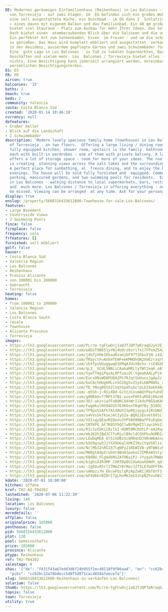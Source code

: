 ```yaml
---
DE: Modernes geräumiges Einfamilienhaus (Reihenhaus) in Los Balcones - ein Stadteil
  von Torrevieja - auf zwei Etagen. Im  EG befinden sich ein großes Wohn- / Esszimmer,
  eine voll ausgestattete Küche, ein Duschbad - im OG dann 2  Schlafzimmer mit Einbauschränken
  - eines davon mit eigenem Balkon und das Familienbad. Ein 48 qm großes  Untergeschoss
  bietet viel Stauraum - Platz zum Ausbau für mehr Ihrer Ideen. Das Solarium auf dem
  Dach bietet einen  atemberaubenden Blick über die Salzseen und die umliegende Landschaft.
  Ein perfekter Ort zum Sonnenbaden, Essen  im Freien - und um die schönen Sommerabende
  zu genießen. Das Haus wird komplett möbliert und ausgestattet  verkauft. Parkplätze
  in der Residenz, ausserdem gepflegte Gärten und zwei Schwimmbäder für die Bewohner.
  Eine  gute Lage in Los Balcones - zu Fuß zu lokalen Supermärkten, Bars, Restaurants,
  Geschäften und vielem mehr. Los  Balcones / Torrevieja bietet alles - es fehlt an
  nichts. Eine Besichtigung kann jederzeit arrangiert werden. Vereinbaren  Sie Ihren
  persönlichen Besichtigungstermin.
ES: ES
FR: FR
aircon: true
balconies: '15'
baths: 2
beach: true
beds: 2
community: Valencia
costa: Costa Blanca Süd
created: '2020-01-14 10:46:10'
currency: null
defeatures:
- Großer Keller
- Blick auf die Landschaft
- 2 Schwimmbäder
description: 'Modern lovely spacious family home (townhouse) in Los Balcones - part
  of Torrevieja - on two floors.  Offering a large living / dining room, an open plan
  fully equipped kitchen, shower room, upstairs is the family  bathroom, and 2 bedrooms:
  each with built-in wardrobes - one of them with private balcony. A large 48 sqm  underbuild
  offers a lot of storage space - room for more of your ideas. The rooftop solarium
  is creating  stunning views across the salt lakes and the surrounding countryside.
  A perfect place for sunbathing, al  fresco dining, and to enjoy the beautiful summer
  evenings. The house will be sold fully furnished and  equipped. Community with additional
  parking, manicured gardens, and two swimming pools for residents.  Excellent location
  in Los Balcones - walking distance to local supermarkets, bars, restaurants, shops
  and  much more. Los Balcones / Torrevieja is offering everything - nothing will
  be missed. Viewing can be arranged  at any time. Ask for your personal viewing appointment.'
display: true
enslug: /property/5668316433612800-Townhouse-for-sale-Los-Balcones/
features:
- Large Basement
- Countryside Views
- 2 Swimming Pools
finca: false
fireplace: false
frequency: sale
frfeatures: []
furnished: voll möbliert
golf: false
hauser:
- Costa Blanca Süd
- Valencia Region
- Los Balcones
- Reihenhaus
- Provinz Alicante
- von 100001 bis 200000
- Gebraucht
- Torrevieja
heating: false
homes:
- from 100001 to 200000
- Valencia Region
- Los Balcones
- Costa Blanca South
- resale
- Townhouse
- Alicante Province
- Torrevieja
images:
- https://lh3.googleusercontent.com/PLrrm-tgFCwOvj1aQJTJQP7pRraqGJyVJEjM4aDBzksfWb2wAEugoxCwtAqsz9TZiLLCFgs-JgORxcqvTe8q=w640-rj-e30-l100
- https://lh3.googleusercontent.com/e8EoT9B651yYWj4Udrz6zrifxc7FPxmZSXw6tbpCuas_OVW_p8f0CL5OvuxTEkPafTHr_19hEeRbQkA6dHrv=w640-rj-e30-l100
- https://lh3.googleusercontent.com/j4bTyVHeIEkaaRzamjbF97TSGbuV1N-i44ZHV4aUbCLPfabt2EeKinmpxYg7x8PtdLBdkV3szInD3alS2ww=w640-rj-e30-l100
- https://lh3.googleusercontent.com/fRayctFuAnEmfEWFeeKMHOhQN2XmEzrxqrUfxrtC0pPgHRU87cLTIbu6AoHbWLw0-gWjZ7UVIg1seQjsCkI09w=w640-rj-e30-l100
- https://lh3.googleusercontent.com/sE4fpvbUuggwqD1KMqA3UsXBchv-riE4bXhAw9D9oiU6qmlOsChvn3yE8ww-NgMRsyp5ygZlev6YnY8Alrr-=w640-rj-e30-l100
- https://lh3.googleusercontent.com/qL3__GCdL5NBLiCAakaMRLtyTWt2eqK_oBtCl4qvJ5SSEdLmgwvmMXX0iJoP1KxZpxeMr2eSvN3d5gs3T8iB=w640-rj-e30-l100
- https://lh3.googleusercontent.com/Vywf7mgiPqvAL0PfuaiOC-Vgma6AALyPjkf99RQRDgLjqP3FAdTM9URkq_PrXtImWJl_vp5idVYHXOo9mDMmJA=w640-rj-e30-l100
- https://lh3.googleusercontent.com/EucxONsWD8PU0A2Ph7RJqtSUduuzJgAp2c-NsiooS7BMOHCJKbdU0MrPnrVnA5eAQmTpH_8C4jNVxVzdRTeD=w640-rj-e30-l100
- https://lh3.googleusercontent.com/6oC6chHUgkMLcnSG2Qg5v25y4i6BPW0Oi_uTr50eTVYBnISnUqK4Hwjk1d9_MD890Zsqk-qoqQ5q2kvxgeOy=w640-rj-e30-l100
- https://lh3.googleusercontent.com/TD_YNsg0OlO2lVqYGpXhsbcrpLbI8akk9AyllsVphZsM5RDH1BmLdjX0bG3sA4yri9dg2eUmBnGvf6Vt8a5C=w640-rj-e30-l100
- https://lh3.googleusercontent.com/-m5Sh-j-RIxXDd-GiYzzCosmAQYPkefuhVh4ihQaRt8CSYNMzR8Ou_-I8E0fX3ppaYkYLfT6U1AZT_NFbX2j=w640-rj-e30-l100
- https://lh3.googleusercontent.com/gAMEmOcf7RPt37BI-ouvxFHhtuMG6jR6zdPTf3AuOImA-bZyMu1Ek3kSXdr7QKG-FvZoQTxz8w8rnJVNs3p7=w640-rj-e30-l100
- https://lh3.googleusercontent.com/3DJ-akzxiwfFoBUKCXAhWrIikdsPBGQaKA9r5Aip3anEUwKfjAaJ4ZoQnBnlnZP2-Nk8W6tEF5vXf-I4_Lm1=w640-rj-e30-l100
- https://lh3.googleusercontent.com/FwgmkvlRhH4O1h763KOsnT0qHf0y_D28OCjrkYfYzCakDqA2lNpv56cbnrZqZYUrOox1i7Xv3lf_s71dPx8=w640-rj-e30-l100
- https://lh3.googleusercontent.com/fP9poS5AFh7AtdAU5I3pRQjqzgi41RvbNdjzUvqOitErxLxNF4uT1K_7nuwyiSKNfxv5BDvgpxklM_LTzXY=w640-rj-e30-l100
- https://lh3.googleusercontent.com/o4VVs5kfkseJAtIyG2a-BQH2JEnv6t0V5if2R5hxC0jvV32TPGzgmewI3Xz9OSpWd5aGekkLymQ4Uc15FnWW=w640-rj-e30-l100
- https://lh3.googleusercontent.com/VXIxgyQEqvMZOe4u3YPVAO9BBafPIuEqGminFq4HQ-PPInqNnUTXWJZfXAtTik-gD3Fr8CTOBoedHSozVaM=w640-rj-e30-l100
- https://lh3.googleusercontent.com/INTKPG_AF7K0SYhQClwNrMgHIIlzwcbhkZzdED-yyjiuIzl8aQ5dJOW8IWyPD1dKDgSej6PZkG1JWGpbMEaB=w640-rj-e30-l100
- https://lh3.googleusercontent.com/RIc5zOVKiCRzlkI-HOMY0McDdtLP-eA2RqcQUWbMmaBDt0NSXPMmaAhi7snPnd5sg24nzW4A6UtFHu-7J7Ny=w640-rj-e30-l100
- https://lh3.googleusercontent.com/mbJK2hIBdJC7fvMjulB9cldCOXFhu9UMDI4bKFUt0dcZzGGtzSY_x7v6O9dFgSFhLBHYQu1Em2UM2dWsZVWPxA=w640-rj-e30-l100
- https://lh3.googleusercontent.com/LEwbqMEA_6l5ihDBz5cQRRqhDJ9RnW6AxngA9ewv_LNOln3des-ywcmvLp-b6hDeLv20a87Ma8_8xrpukV64Kw=w640-rj-e30-l100
- https://lh3.googleusercontent.com/b5U9gsw3JjYXX9UGqlXHKZ3KviYqVSBlisigs91S3ItwbmAa0do9pfjMdi7GMh7bVGP3PYhEaaBbIJfvMAe7=w640-rj-e30-l100
- https://lh3.googleusercontent.com/NclMb32nRGI87lgNPy21REWIV8-yNTWW1vF9egoNK4nepykxqQMPxbg3j3F3zLIf_kHTYIb70bU6HqrgU9Ed=w640-rj-e30-l100
- https://lh3.googleusercontent.com/MH9gtAdpXrub4t9BnHJpeboC3IMRkW3styx-pSiE87cw9gZ6hYw4TXaSWf2qSjyHhAcpZIJIizQ1ES9IWYhCJw=w640-rj-e30-l100
- https://lh3.googleusercontent.com/K0dBU_FCgAdbRGZAfHBa1P2-JYygah7RWbL38McPaE2f80sqZWAgpmAy1yneAFA3LAoAQUvItPrR1BUDzXuz=w640-rj-e30-l100
- https://lh3.googleusercontent.com/b1ghiAIR3MP_CORTDp8U1XwAoaXUNdh_qdtoP32RcdMgpYxQNtSOiYuswmefXpD0Emjf57sSgXtLlHX4DTA=w640-rj-e30-l100
- https://lh3.googleusercontent.com/-2gEOxR5rlITMmZY8rMorJZf5LEYUdFFTRcTYOHUVeGo0Qimocuo6WEWR2nPKVPCVJaZfp7Im4mM9tJ2u3C5=w640-rj-e30-l100
- https://lh3.googleusercontent.com/oAHpzi7H_EhcwFUzlqRzApZwKCjRbT8rF3_s7Hs1Uh9K2Ju23Hs1twdZrgFahkcFfnFOLXcI9brby3ktqqgw=w640-rj-e30-l100
- https://lh3.googleusercontent.com/mF4d6krBZ0rIfgLHxMHJekXJnpNZhvvhB17xEdTOTOiz-_2_ECBbo_KQ71NaFoWhyWE978MRrowh_qm8lF92hg=w640-rj-e30-l100
kdate: '2020-07-01 18:00:00'
kitchen: offene
kref: TH2-AQ-T04392
lastedited: '2020-07-06 11:22:39'
living: 140
location: Los Balcones
luxury: false
moredetails: ''
offplan: false
originalprice: 105000
penthouse: false
pid: 5668316433612800
plot: 120
pool: Gemeinschafts
price: 102000
province: Alicante
ptype: Reihenhaus
ref: TH2-T04392
salestage: 0
shas: '{"de": "f431f43a67edd3d6f24b955f2ec40118f9f06aa4", "en": "cc62bc13a78bdecc5d0f5d871cac4858afeece7a",
  "pcbs": "cc62bc13a78bdecc5d0f5d871cac4858afeece7a"}'
slug: 5668316433612800-Reihenhaus-zu-verkaufen-Los-Balcones/
solarium: false
thumb: https://lh3.googleusercontent.com/PLrrm-tgFCwOvj1aQJTJQP7pRraqGJyVJEjM4aDBzksfWb2wAEugoxCwtAqsz9TZiLLCFgs-JgORxcqvTe8q=w400-h240-n-rj-e30-l100
topsix: false
town: Torrevieja
utility: true
---
```

